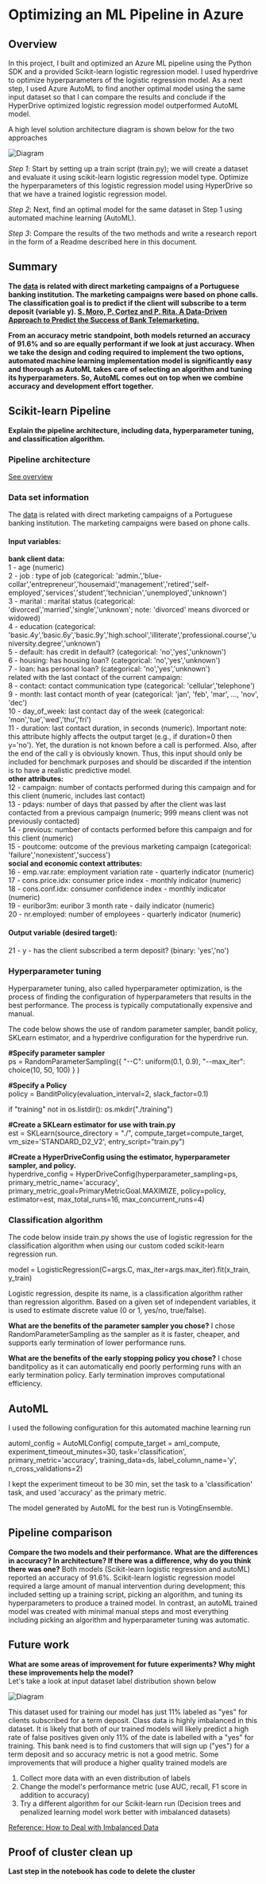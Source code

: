# Optimizing an ML Pipeline in Azure

## Overview
In this project, I built and optimized an Azure ML pipeline using the Python SDK and a provided Scikit-learn logistic regression model. I used hyperdrive to optimize hyperparameters of the logistic regression model. As a next step, I used Azure AutoML to find another optimal model using the same input dataset so that I can compare the results and conclude if the HyperDrive optimized logistic regression model outperformed AutoML model. 

A high level solution architecture diagram is shown below for the two approaches 

![Diagram](images/arch.png "Solution Architecture")

_Step 1_: Start by setting up a train script (train.py); we will create a dataset and evaluate it using scikit-learn logistic regression model type. Optimize the hyperparameters of this logistic regression model using HyperDrive so that we have a trained logistic regression model.

_Step 2_: Next, find an optimal model for the same dataset in Step 1 using automated machine learning (AutoML). 

_Step 3_: Compare the results of the two methods and write a research report in the form of a Readme described here in this document.

## Summary
**The [data](https://automlsamplenotebookdata.blob.core.windows.net/automl-sample-notebook-data/bankmarketing_train.csv)  is related with direct marketing campaigns of a Portuguese banking institution. The marketing campaigns were based on phone calls. The classification goal is to predict if the client will subscribe to a term deposit (variable y). [S. Moro, P. Cortez and P. Rita. A Data-Driven Approach to Predict the Success of Bank Telemarketing.](https://archive.ics.uci.edu/ml/datasets/bank+marketing)**

**From an accuracy metric standpoint, both models returned an accuracy of 91.6% and so are equally performant if we look at just accuracy. When we take the design and coding required to implement the two options, automated machine learning implementation model is significantly easy and thorough as AutoML takes care of selecting an algorithm and tuning its hyperparameters. So, AutoML comes out on top when we combine accuracy and development effort together.**

## Scikit-learn Pipeline
**Explain the pipeline architecture, including data, hyperparameter tuning, and classification algorithm.**

### Pipeline architecture 
[See overview](#Overview)

### Data set information
The [data](https://automlsamplenotebookdata.blob.core.windows.net/automl-sample-notebook-data/bankmarketing_train.csv) is related with direct marketing campaigns of a Portuguese banking institution. The marketing campaigns were based on phone calls. 

#### Input variables:
**bank client data:**  
1 - age (numeric)  
2 - job : type of job (categorical: 'admin.','blue-collar','entrepreneur','housemaid','management','retired','self-employed','services','student','technician','unemployed','unknown')  
3 - marital : marital status (categorical: 'divorced','married','single','unknown'; note: 'divorced' means divorced or widowed)  
4 - education (categorical: 'basic.4y','basic.6y','basic.9y','high.school','illiterate','professional.course','university.degree','unknown')  
5 - default: has credit in default? (categorical: 'no','yes','unknown')  
6 - housing: has housing loan? (categorical: 'no','yes','unknown')  
7 - loan: has personal loan? (categorical: 'no','yes','unknown')  
related with the last contact of the current campaign:  
8 - contact: contact communication type (categorical: 'cellular','telephone')  
9 - month: last contact month of year (categorical: 'jan', 'feb', 'mar', ..., 'nov', 'dec')  
10 - day_of_week: last contact day of the week (categorical: 'mon','tue','wed','thu','fri')  
11 - duration: last contact duration, in seconds (numeric). Important note: this attribute highly affects the output target (e.g., if duration=0 then y='no'). Yet, the duration is not known before a call is performed. Also, after the end of the call y is obviously known. Thus, this input should only be included for benchmark purposes and should be discarded if the intention is to have a realistic predictive model.  
**other attributes:**  
12 - campaign: number of contacts performed during this campaign and for this client (numeric, includes last contact)  
13 - pdays: number of days that passed by after the client was last contacted from a previous campaign (numeric; 999 means client was not previously contacted)  
14 - previous: number of contacts performed before this campaign and for this client (numeric)  
15 - poutcome: outcome of the previous marketing campaign (categorical: 'failure','nonexistent','success')  
**social and economic context attributes:**  
16 - emp.var.rate: employment variation rate - quarterly indicator (numeric)  
17 - cons.price.idx: consumer price index - monthly indicator (numeric)  
18 - cons.conf.idx: consumer confidence index - monthly indicator (numeric)  
19 - euribor3m: euribor 3 month rate - daily indicator (numeric)  
20 - nr.employed: number of employees - quarterly indicator (numeric)  

#### Output variable (desired target):
21 - y - has the client subscribed a term deposit? (binary: 'yes','no')

### Hyperparameter tuning
Hyperparameter tuning, also called hyperparameter optimization, is the process of finding the configuration of hyperparameters that results in the best performance. The process is typically computationally expensive and manual.

The code below shows the use of random parameter sampler, bandit policy, SKLearn estimator, and a hyperdrive configuration for the hyperdrive run. 

**#Specify parameter sampler**  
ps = RandomParameterSampling({
      "--C": uniform(0.1, 0.9),
      "--max_iter": choice(10, 50, 100)
    }
)

**#Specify a Policy**  
policy = BanditPolicy(evaluation_interval=2, slack_factor=0.1)

if "training" not in os.listdir():
    os.mkdir("./training")

**#Create a SKLearn estimator for use with train.py**  
est = SKLearn(source_directory = "./",
            compute_target=compute_target,
            vm_size='STANDARD_D2_V2',
            entry_script="train.py")

**#Create a HyperDriveConfig using the estimator, hyperparameter sampler, and policy.**  
hyperdrive_config = HyperDriveConfig(hyperparameter_sampling=ps, 
                                     primary_metric_name='accuracy',
                                     primary_metric_goal=PrimaryMetricGoal.MAXIMIZE,
                                     policy=policy,
                                     estimator=est,
                                     max_total_runs=16,
                                     max_concurrent_runs=4)
### Classification algorithm
The code below inside train.py shows the use of logistic regression for the classification algorithm when using our custom coded scikit-learn regression run. 

model = LogisticRegression(C=args.C, max_iter=args.max_iter).fit(x_train, y_train)

Logistic regression, despite its name, is a classification algorithm rather than regression algorithm. Based on a given set of independent variables, it is used to estimate discrete value (0 or 1, yes/no, true/false). 

**What are the benefits of the parameter sampler you chose?**
I chose RandomParameterSampling as the sampler as it is faster, cheaper, and supports early termination of lower performance runs. 

**What are the benefits of the early stopping policy you chose?**
I chose banditpolicy as it can automatically end poorly performing runs with an early termination policy. Early termination improves computational efficiency.

## AutoML
I used the following configuration for this automated machine learning run

automl_config = AutoMLConfig(
    compute_target = aml_compute,
    experiment_timeout_minutes=30,
    task='classification',
    primary_metric='accuracy',
    training_data=ds,
    label_column_name='y',
    n_cross_validations=2)

I kept the experiment timeout to be 30 min, set the task to a 'classification' task, and used 'accuracy' as the primary metric.

The model generated by AutoML for the best run is VotingEnsemble. 


## Pipeline comparison
**Compare the two models and their performance. What are the differences in accuracy? In architecture? If there was a difference, why do you think there was one?**
Both models (Scikit-learn logistic regression and autoML) reported an accuracy of 91.6%. Scikit-learn logistic regression model required a large amount of manual intervention during development; this included setting up a training script, picking an algorithm, and tuning its hyperparameters to produce a trained model. In contrast, an autoML trained model was created with minimal manual steps and most everything including picking an algorithm and hyperparameter tuning was automatic. 

## Future work
**What are some areas of improvement for future experiments? Why might these improvements help the model?**  
Let's take a look at input dataset label distribution shown below  
  
![Diagram](images/class-dist.png "Class (label) distribution")  
  
This dataset used for training our model has just 11% labeled as "yes" for clients subscribed for a term deposit. Class data is highly imbalanced in this dataset. It is likely that both of our trained models will likely predict a high rate of false positives given only 11% of the date is labelled with a "yes" for training. This bank need is to find customers that will sign up ("yes") for a term deposit and so accuracy metric is not a good metric. Some improvements that will produce a higher quality trained models are  
  
1. Collect more data with an even distribution of labels  
2. Change the model's performance metric (use AUC, recall, F1 score in addition to accuracy)  
3. Try a different algorithm for our Scikit-learn run (Decision trees and penalized learning model work better with imbalanced datasets) 

[Reference: How to Deal with Imbalanced Data](https://towardsdatascience.com/how-to-deal-with-imbalanced-data-34ab7db9b100)

## Proof of cluster clean up
**Last step in the notebook has code to delete the cluster**
